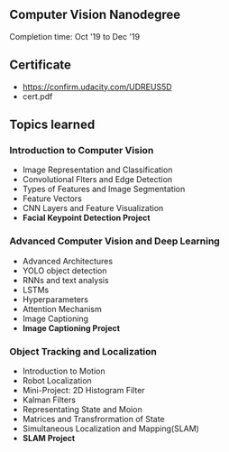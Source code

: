 ## Computer Vision Nanodegree
Completion time: Oct '19 to Dec '19

## Certificate
- https://confirm.udacity.com/UDREUS5D
- cert.pdf

## Topics learned
### Introduction to Computer Vision
- Image Representation and Classification
- Convolutional Flters and Edge Detection
- Types of Features and Image Segmentation
- Feature Vectors
- CNN Layers and Feature Visualization
- **Facial Keypoint Detection Project**

### Advanced Computer Vision and Deep Learning
- Advanced Architectures
- YOLO object detection
- RNNs and text analysis
- LSTMs
- Hyperparameters
- Attention Mechanism
- Image Captioning
- **Image Captioning Project**

### Object Tracking and Localization
- Introduction to Motion
- Robot Localization
- Mini-Project: 2D Histogram Filter
- Kalman Filters
- Representating State and Moion
- Matrices and Transfrormation of State
- Simultaneous Localization and Mapping(SLAM)
- **SLAM Project**
